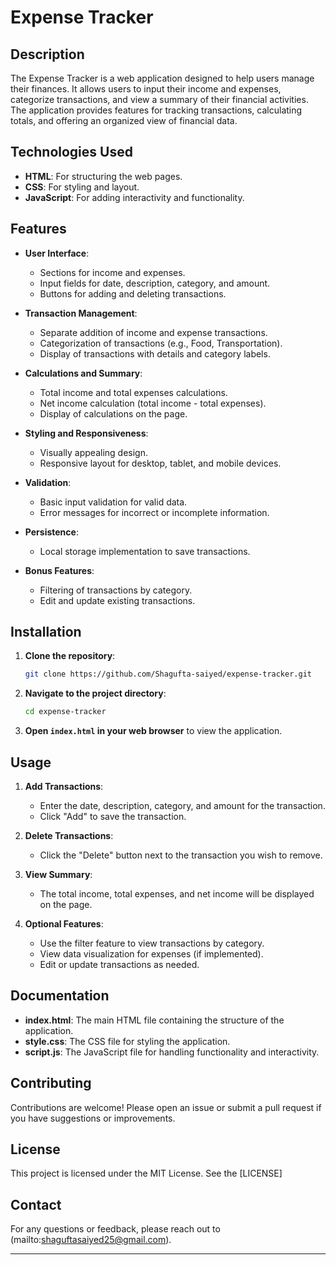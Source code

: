 # Expense Tracker

## Description

The Expense Tracker is a web application designed to help users manage their finances. It allows users to input their income and expenses, categorize transactions, and view a summary of their financial activities. The application provides features for tracking transactions, calculating totals, and offering an organized view of financial data.

## Technologies Used

- **HTML**: For structuring the web pages.
- **CSS**: For styling and layout.
- **JavaScript**: For adding interactivity and functionality.

## Features

- **User Interface**:
  - Sections for income and expenses.
  - Input fields for date, description, category, and amount.
  - Buttons for adding and deleting transactions.

- **Transaction Management**:
  - Separate addition of income and expense transactions.
  - Categorization of transactions (e.g., Food, Transportation).
  - Display of transactions with details and category labels.

- **Calculations and Summary**:
  - Total income and total expenses calculations.
  - Net income calculation (total income - total expenses).
  - Display of calculations on the page.

- **Styling and Responsiveness**:
  - Visually appealing design.
  - Responsive layout for desktop, tablet, and mobile devices.

- **Validation**:
  - Basic input validation for valid data.
  - Error messages for incorrect or incomplete information.

- **Persistence**:
  - Local storage implementation to save transactions.

- **Bonus Features**:
  - Filtering of transactions by category.
  - Edit and update existing transactions.

## Installation

1. **Clone the repository**:
   ```bash
   git clone https://github.com/Shagufta-saiyed/expense-tracker.git
   ```

2. **Navigate to the project directory**:
   ```bash
   cd expense-tracker
   ```

3. **Open `index.html` in your web browser** to view the application.

## Usage

1. **Add Transactions**:
   - Enter the date, description, category, and amount for the transaction.
   - Click "Add" to save the transaction.

2. **Delete Transactions**:
   - Click the "Delete" button next to the transaction you wish to remove.

3. **View Summary**:
   - The total income, total expenses, and net income will be displayed on the page.

4. **Optional Features**:
   - Use the filter feature to view transactions by category.
   - View data visualization for expenses (if implemented).
   - Edit or update transactions as needed.

## Documentation

- **index.html**: The main HTML file containing the structure of the application.
- **style.css**: The CSS file for styling the application.
- **script.js**: The JavaScript file for handling functionality and interactivity.

## Contributing

Contributions are welcome! Please open an issue or submit a pull request if you have suggestions or improvements.

## License

This project is licensed under the MIT License. See the [LICENSE]

## Contact

For any questions or feedback, please reach out to (mailto:shaguftasaiyed25@gmail.com).

---
